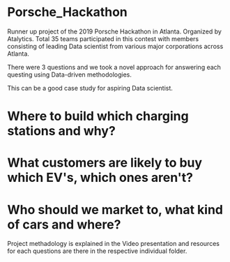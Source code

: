 # Porsche_Hackathon
Runner up project of the 2019 Porsche Hackathon in Atlanta. Organized by Atalytics. Total 35 teams participated in this contest with members consisting of leading Data scientist from various major corporations across Atlanta. 

There were 3 questions and we took a novel approach for answering each questing using Data-driven methodologies. 

This can be a good case study for aspiring Data scientist. 

# Where to build which charging stations and why?

# What customers are likely to buy which EV's, which ones aren't?

# Who should we market to, what kind of cars and where?


Project methadology is explained in the Video presentation and resources for each questions are there in the respective individual folder.
